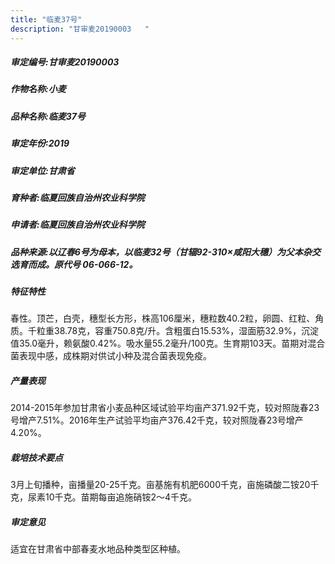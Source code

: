 ```yaml
---
title: "临麦37号"
description: "甘审麦20190003	"
---
```

##### 审定编号:甘审麦20190003	

##### 作物名称:小麦

##### 品种名称:临麦37号

##### 审定年份:2019

##### 审定单位:甘肃省

##### 育种者:临夏回族自治州农业科学院

##### 申请者:临夏回族自治州农业科学院

##### 品种来源:以辽春6号为母本，以临麦32号（甘辐92-310×咸阳大穗）为父本杂交选育而成。原代号 06-066-12。

##### 特征特性
春性。顶芒，白壳，穗型长方形，株高106厘米，穗粒数40.2粒，卵圆、红粒、角质。千粒重38.78克，容重750.8克/升。含粗蛋白15.53%，湿面筋32.9%，沉淀值35.0毫升，赖氨酸0.42%。吸水量55.2毫升/100克。生育期103天。苗期对混合菌表现中感，成株期对供试小种及混合菌表现免疫。

##### 产量表现
2014-2015年参加甘肃省小麦品种区域试验平均亩产371.92千克，较对照陇春23号增产7.51%。2016年生产试验平均亩产376.42千克，较对照陇春23号增产4.20%。

##### 栽培技术要点
3月上旬播种，亩播量20-25千克。亩基施有机肥6000千克，亩施磷酸二铵20千克，尿素10千克。苗期每亩追施硝铵2～4千克。

##### 审定意见
适宜在甘肃省中部春麦水地品种类型区种植。
